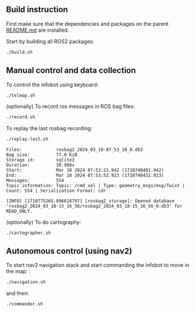 ## Build instruction

First make sure that the dependencies and packages on the parent [README.md](../README.md) are installed.  

Start by building all ROS2 packages:

```bash
./build.sh
```

## Manual control and data collection
To control the infobot using keyboard:

```bash
./teleop.sh
```

(optionally) To record ros messages in ROS bag files:

```bash
./record.sh
```

To replay the last rosbag recording:

```bash
./replay-last.sh
```

```
Files:             rosbag2_2024_03_18-07_53_18_0.db3
Bag size:          77.0 KiB
Storage id:        sqlite3
Duration:          30.980s
Start:             Mar 18 2024 07:53:21.942 (1710748401.942)
End:               Mar 18 2024 07:53:52.923 (1710748432.923)
Messages:          554
Topic information: Topic: /cmd_vel | Type: geometry_msgs/msg/Twist | Count: 554 | Serialization Format: cdr

[INFO] [1710775265.896618797] [rosbag2_storage]: Opened database 'rosbag2_2024_03_18-15_16_56/rosbag2_2024_03_18-15_16_56_0.db3' for READ_ONLY.
```

(optionally) To do cartography: 

```
./cartographer.sh
```


## Autonomous control (using nav2)
To start nav2 navigation stack and start commanding the infobot to move in the map:
:

```bash
./navigation.sh
```
and then: 

```bash
./commander.sh
```

